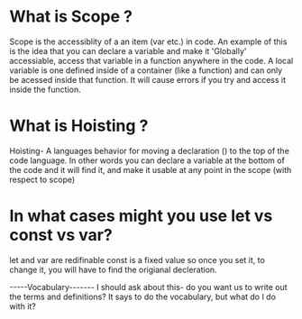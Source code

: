 # What is Scope ?

Scope is the accessiblity of a an item (var etc.) in code. An example of this is the idea that you can declare a variable and make it 'Globally' accessiable, access that variable in a function anywhere in the code. A local variable is one defined inside of a container (like a function) and can only be acessed inside that function. It will cause errors if you try and access it inside the function.

# What is Hoisting ?

Hoisting- A languages behavior for moving a declaration () to the top of the code language. In other words you can declare a variable at the bottom of the code and it will find it, and make it usable at any point in the scope (with respect to scope)

# In what cases might you use let vs const vs var?

let and var are redifinable
const is a fixed value so once you set it, to change it, you will have to find the origianal decleration.

-----Vocabulary-------
I should ask about this- do you want us to write out the terms and definitions? It says to do the vocabulary, but what do I do with it?
